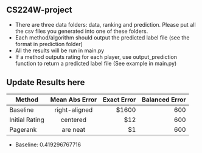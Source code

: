 ## CS224W-project

- There are three data folders: data, ranking and prediction. Please put all the csv files you generated into one of these folders.
- Each method/algorithm should output the predicted label file (see the format in prediction folder)
- All the results will be run in main.py
- If a method outputs rating for each player, use output_prediction function to return a predicted label file (See example in main.py)


## Update Results here
| Method         | Mean Abs Error | Exact Error | Balanced Error  |
| -------------  |:-------------: | -----------:|----------------:|
| Baseline       | right-aligned | $1600 | 600 |
| Initial Rating | centered      |   $12 |600 |
| Pagerank       | are neat      |    $1 |600 |


- Baseline: 0.419296767716
